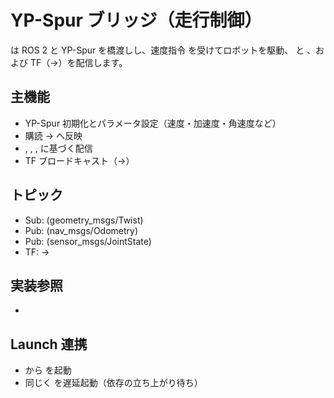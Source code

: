 # YP-Spur ブリッジ（走行制御）

 は ROS 2 と YP-Spur を橋渡しし、速度指令  を受けてロボットを駆動、 と 、および TF（→）を配信します。

## 主機能
- YP-Spur 初期化とパラメータ設定（速度・加速度・角速度など）
-  購読 →  へ反映
- , , ,  に基づく配信
- TF ブロードキャスト（→）

## トピック
- Sub:  (geometry_msgs/Twist)
- Pub:  (nav_msgs/Odometry)
- Pub:  (sensor_msgs/JointState)
- TF: →

## 実装参照
- 

## Launch 連携
-  から  を起動
- 同じく  を遅延起動（依存の立ち上がり待ち）

